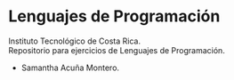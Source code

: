 # Lenguajes de Programación
Instituto Tecnológico de Costa Rica.<br/>
Repositorio para ejercicios de Lenguajes de Programación. <br/>
- Samantha Acuña Montero.
